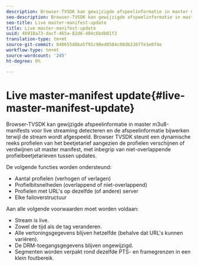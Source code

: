 ```yaml
---
description: Browser-TVSDK kan gewijzigde afspeelinformatie in master m3u8-manifests voor live streaming detecteren en de afspeelinformatie bijwerken terwijl de stream wordt afgespeeld. Browser TVSDK steunt een dynamische reeks profielen van het beetjetarief aangezien de profielen verschijnen of verdwijnen uit master manifest, met inbegrip van niet-overlappende profielbeetjetarieven tussen updates.
seo-description: Browser-TVSDK kan gewijzigde afspeelinformatie in master m3u8-manifests voor live streaming detecteren en de afspeelinformatie bijwerken terwijl de stream wordt afgespeeld. Browser TVSDK steunt een dynamische reeks profielen van het beetjetarief aangezien de profielen verschijnen of verdwijnen uit master manifest, met inbegrip van niet-overlappende profielbeetjetarieven tussen updates.
seo-title: Live master-manifest-update
title: Live master-manifest-update
uuid: 4b918a73-dacf-465a-82d6-404c6bdb01f2
translation-type: tm+mt
source-git-commit: 040655d8ba5f91c98ed0584c08db226ffe1e0f4e
workflow-type: tm+mt
source-wordcount: '245'
ht-degree: 0%

---
```



# Live master-manifest update{#live-master-manifest-update}

Browser-TVSDK kan gewijzigde afspeelinformatie in master m3u8-manifests voor live streaming detecteren en de afspeelinformatie bijwerken terwijl de stream wordt afgespeeld. Browser TVSDK steunt een dynamische reeks profielen van het beetjetarief aangezien de profielen verschijnen of verdwijnen uit master manifest, met inbegrip van niet-overlappende profielbeetjetarieven tussen updates.

De volgende functies worden ondersteund:

* Aantal profielen (verhogen of verlagen)
* Profielbitsnelheden (overlappend of niet-overlappend)
* Profielen met URL&#39;s op dezelfde (of andere) server
* Elke failoverstructuur

Aan alle volgende voorwaarden moet worden voldaan:

* Stream is live.
* Zowel de tijd als de tag veranderen.
* Alle vertoningsgegevens blijven hetzelfde (behalve dat URL&#39;s kunnen variëren).
* De DRM-toegangsgegevens blijven ongewijzigd.
* Segmenten worden verpakt rond dezelfde PTS- en framegrenzen in een klein foutbereik.

